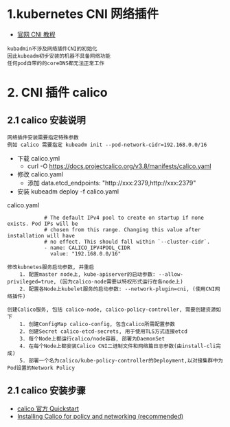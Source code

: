 # 1.kubernetes CNI 网络插件
 - [官网 CNI 教程](https://kubernetes.io/docs/concepts/cluster-administration/addons/)
```text
kubadmin不涉及网络插件CNI的初始化
因此kubeadm初步安装的机器不具备网络功能
任何pod自带的的coreDNS都无法正常工作
```
# 2. CNI 插件 calico
## 2.1 calico 安装说明
```
网络插件安装需要指定特殊参数
例如 calico 需要指定 kubeadm init --pod-network-cidr=192.168.0.0/16
```
- 下载 calico.yml
    - curl -O https://docs.projectcalico.org/v3.8/manifests/calico.yaml
- 修改 calico.yaml
    - 添加 data.etcd_endpoints: "http://xxx:2379,http://xxx:2379"
- 安装 kubeadm deploy -f calico.yaml 

calico.yaml
```
            # The default IPv4 pool to create on startup if none exists. Pod IPs will be
            # chosen from this range. Changing this value after installation will have
            # no effect. This should fall within `--cluster-cidr`.
            - name: CALICO_IPV4POOL_CIDR
              value: "192.168.0.0/16"
```
```text
修改kubnetes服务启动参数, 并重启
	1. 配置master node上, kube-apiserver的启动参数: --allow-privileged=true, (因为calico-node需要以特权形式运行在各node上)
	2. 配置各Node上kubelet服务的启动参数: --network-plugin=cni, (使用CNI网络插件)
```

```text
创建Calico服务, 包括 calico-node, calico-policy-controller, 需要创建资源如下
	1. 创建ConfigMap calico-config, 包含calico所需配置参数
	2. 创建Secret calico-etcd-secrets, 用于使用TLS方式连接etcd
	3. 每个Node上都运行calico/node容器, 部署为DaemonSet
	4. 在每个Node上都安装Calico CNI二进制文件和网络篇日志参数(由install-cli完成)
	5. 部署一个名为calico/kube-policy-controller的Deployment,以对接集群中为Pod设置的Network Policy
```

## 2.1 calico 安装步骤
  * [calico 官方 Quickstart](https://docs.projectcalico.org/v3.8/getting-started/kubernetes/)
  * [Installing Calico for policy and networking (recommended)](https://docs.projectcalico.org/v3.8/getting-started/kubernetes/installation/calico)
